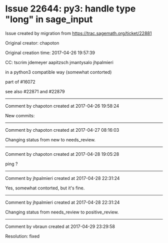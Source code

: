# Issue 22644: py3: handle type "long" in sage_input

Issue created by migration from https://trac.sagemath.org/ticket/22881

Original creator: chapoton

Original creation time: 2017-04-26 19:57:39

CC:  tscrim jdemeyer aapitzsch jmantysalo jhpalmieri

in a python3 compatible way (somewhat contorted)

part of #16072

see also #22871 and #22879


---

Comment by chapoton created at 2017-04-26 19:58:24

New commits:


---

Comment by chapoton created at 2017-04-27 08:16:03

Changing status from new to needs_review.


---

Comment by chapoton created at 2017-04-28 19:05:28

ping ?


---

Comment by jhpalmieri created at 2017-04-28 22:31:24

Yes, somewhat contorted, but it's fine.


---

Comment by jhpalmieri created at 2017-04-28 22:31:24

Changing status from needs_review to positive_review.


---

Comment by vbraun created at 2017-04-29 23:29:58

Resolution: fixed
